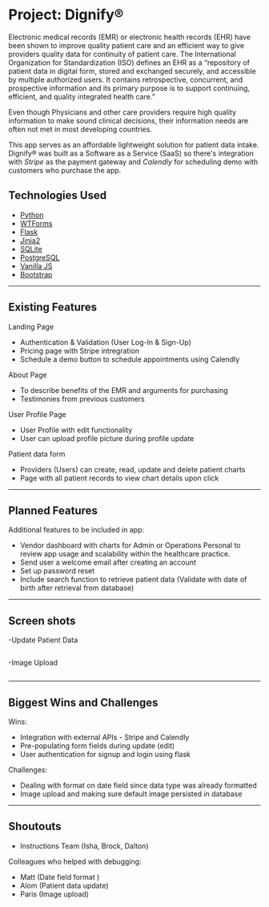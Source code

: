 # Project: Dignify®

Electronic medical records (EMR) or electronic health records (EHR) have been shown to improve quality patient care and an efficient way to give providers quality data for continuity of patient care. The International Organization for Standardization (ISO) defines an EHR as a “repository of patient data in digital form, stored and exchanged securely, and accessible by multiple authorized users. It contains retrospective, concurrent, and prospective information and its primary purpose is to support continuing, efficient, and quality integrated health care.”

Even though Physicians and other care providers require high quality information to make sound clinical decisions, their information needs are often not met in most developing countries. 

This app serves as an affordable lightweight solution for patient data intake. Dignify® was built as a Software as a Service (SaaS) so there's integration with *Stripe* as the payment gateway and *Calendly* for scheduling demo with customers who purchase the app.




## Technologies Used
- [Python](https://www.python.org/)
- [WTForms](https://wtforms.readthedocs.io/en/stable/)
- [Flask](http://flask.pocoo.org/docs/1.0/)
- [Jinja2](http://jinja.pocoo.org/)
- [SQLite](https://www.sqlite.org/index.html)
- [PostgreSQL](https://www.postgresql.org/)
- [Vanilla JS]()
- [Bootstrap](https://getbootstrap.com/)


---

## Existing Features

Landing Page

- Authentication & Validation (User Log-In & Sign-Up)
- Pricing page with Stripe intregration
- Schedule a demo button to schedule appointments using Calendly


About Page

- To describe benefits of the EMR and arguments for purchasing 
- Testimonies from previous customers


User Profile Page

- User Profile with edit functionality
- User can upload profile picture during profile update


Patient data form

- Providers (Users) can create, read, update and delete patient charts
- Page with all patient records to view chart details upon click


---

## Planned Features

Additional features to be included in app: 

- Vendor dashboard with charts for Admin or Operations Personal to review app usage and scalability within the healthcare practice.  
- Send user a welcome email after creating an account
- Set up password reset
- Include search function to retrieve patient data (Validate with date of birth after retrieval from database) 

---

## Screen shots

-Update Patient Data

![]()


-Image Upload

![]()


---

## Biggest Wins and Challenges

Wins:
- Integration with external APIs - Stripe and Calendly
- Pre-populating form fields during update (edit)
- User authentication for signup and login using flask

Challenges:
- Dealing with format on date field since data type was already formatted
- Image upload and making sure default image persisted in database



---
## Shoutouts
- Instructions Team (Isha, Brock, Dalton)

Colleagues who helped with debugging:
- Matt (Date field format )
- Alom (Patient data update)
- Paris (Image upload)

